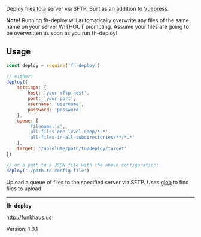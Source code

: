 Deploy files to a server via SFTP. Built as an addition to [Vuepress](https://github.com/funkhaus/vuepress).

**Note!** Running fh-deploy will automatically overwrite any files of the same name on your server WITHOUT prompting. Assume your files are going to be overwritten as soon as you run fh-deploy!

## Usage
```js
const deploy = require('fh-deploy')

// either:
deploy({
    settings: {
        host: 'your sftp host',
        port: 'your port',
        username: 'username',
        password: 'password'
    },
    queue: [
        'filename.js',
        'all-files-one-level-deep/*.*',
        'all-files-in-all-subdirectories/**/*.*'
    ],
    target: '/absolute/path/to/deploy/target'
})

// or a path to a JSON file with the above configuration:
deploy('./path-to-config-file')
```

Upload a queue of files to the specified server via SFTP. Uses [glob](https://www.npmjs.com/package/glob) to find files to upload.

--------

__fh-deploy__

http://funkhaus.us

Version: 1.0.1
